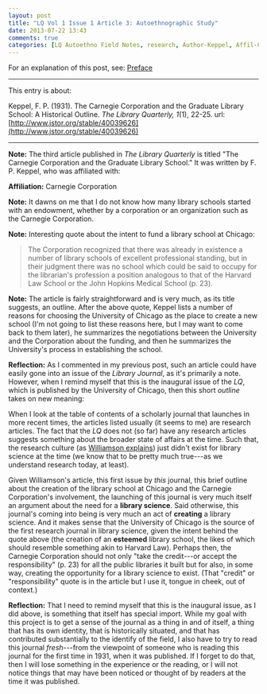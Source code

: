 ```yaml
---
layout: post
title: "LQ Vol 1 Issue 1 Article 3: Autoethnographic Study"
date: 2013-07-22 13:43
comments: true
categories: [LQ Autoethno Field Notes, research, Author-Keppel, Affil-Carnegie Corporation]
---
```


For an explanation of this post, see:
[Preface](/blog/2013/08/14/lq-autoethnography-research-journal-preface/)

---

This entry is about:

Keppel, F. P. (1931). The Carnegie Corporation and the Graduate
Library School: A Historical Outline. *The Library Quarterly,
1*(1), 22-25.
url:[http://www.jstor.org/stable/40039626](http://www.jstor.org/stable/40039626)

---

**Note:** The third article published in *The Library Quarterly*
is titled "The Carnegie Corporation and the Graduate Library
School." It was written by F. P. Keppel, who was affiliated with:

**Affiliation:** Carnegie Corporation

**Note:** It dawns on me that I do not know how many library
schools started with an endowment, whether by a corporation or an
organization such as the Carnegie Corporation.

**Note:** Interesting quote about the intent to fund a library
school at Chicago:

> The Corporation recognized that there was already in existence a
> number of library schools of excellent professional standing,
> but in their judgment there was no school which could be said to
> occupy for the librarian's profession a position analogous to
> that of the Harvard Law School or the John Hopkins Medical
> School (p. 23).

**Note:** The article is fairly straightforward and is very much,
as its title suggests, an outline. After the above quote, Keppel
lists a number of reasons for choosing the University of Chicago
as the place to create a new school (I'm not going to list these
reasons here, but I may want to come back to them later), he
summarizes the negotiations between the University and the
Corporation about the funding, and then he summarizes the
University's process in establishing the school.

**Reflection:** As I commented in my previous post, such an
article could have easily gone into an issue of the *Library
Journal*, as it's primarily a note. However, when I remind myself
that this is the inaugural issue of the *LQ*, which is published
by the University of Chicago, then this short *outline* takes on
new meaning:

When I look at the table of contents of a scholarly journal that
launches in more recent times, the articles listed usually (it
seems to me) are research articles. The fact that the *LQ* does
not (so far) have any research articles suggests something about
the broader state of affairs at the time. Such that, the research
culture (as [Williamson explains][1]) just didn't exist for
library science at the time (we know that to be pretty much
true---as we understand research today, at least).

Given Williamson's article, this first issue by *this* journal,
this brief outline about the creation of the library school at
Chicago and the Carnegie Corporation's involvement, the launching
of this journal is very much itself an argument about the need for
a **library science**. Said otherwise, this journal's coming into
being is very much an act of **creating** a library science. And
it makes sense that the University of Chicago is the source of the
first research journal in library science, given the intent behind
the quote above (the creation of an **esteemed** library school,
the likes of which should resemble something akin to Harvard Law).
Perhaps then, the Carnegie Corporation should not only "take the
credit---or accept the responsibility" (p. 23) for all the public
libraries it built but for also, in some way, creating the
opportunity for a library science to exist. (That "credit" or
"responsibility" quote is in the article but I use it, tongue in
cheek, out of context.)

**Reflection:** That I need to remind myself that this is the
inaugural issue, as I did above, is something that itself has
special import. While my goal with this project is to get a sense
of the journal as a thing in and of itself, a thing that has its
own identity, that is historically situated, and that has
contributed substantially to the identify of the field, I also
have to try to read this journal *fresh*---from the viewpoint of
someone who is reading this journal for the first time in 1931,
when it was published. If I forget to do that, then I will lose
something in the experience or the reading, or I will not notice
things that may have been noticed or thought of by readers at the
time it was published.

[1]: /blog/2013/07/19/lq-vol-1-issue-1-article-1-autoethnographric-study/
